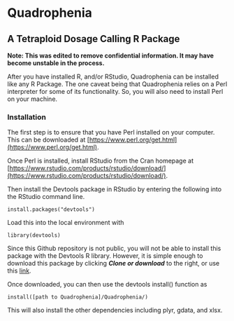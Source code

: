 # Quadrophenia
## A Tetraploid Dosage Calling R Package

__Note: This was edited to remove confidential information. It may have become unstable in the process.__ 

After you have installed R, and/or RStudio, Quadrophenia can be installed like any R Package. The one caveat being that Quadrophenia relies on a Perl interpreter for some of its functionality. So, you will also need to install Perl on your machine. 

### Installation
The first step is to ensure that you have Perl installed on your computer. This can be downloaded at [https://www.perl.org/get.html](https://www.perl.org/get.html).

Once Perl is installed, install RStudio from the Cran homepage at [https://www.rstudio.com/products/rstudio/download/](https://www.rstudio.com/products/rstudio/download/). 

Then install the Devtools package in RStudio by entering the following into the RStudio command line.

    install.packages("devtools")

Load this into the local environment with 

    library(devtools)

Since this Github repository is not public, you will not be able to install this package with the Devtools R library. However, it is simple enough to download this package by clicking ___Clone or download___ to the right, or use this [link](https://github.com/dsherma7/Quadrophenia/archive/master.zip). 

Once downloaded, you can then use the devtools install() function as

    install([path to Quadrophenia]/Quadrophenia/)

This will also install the other dependencies including plyr, gdata, and xlsx. 


